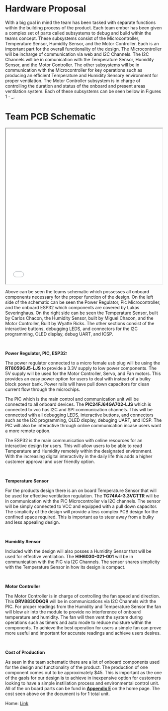 # Hardware Proposal

With a big goal in mind the team has been tasked with separate functions within the building process of the product. Each team ember has been given a complex set of parts called subsystems to debug and build within the teams concept. These subsystems consist of the Microcontroller, Temperature Sensor, Humidity Sensor, and the Motor Controller. Each is an important part for the overall functionality of the design. The Microcontroller will be incharge of communication via web and I2C Channels. The I2C Channels will be in comunication with the Temperature Sensor, Humidity Sensor, and the Motor Controller. The other subsystems will be in communication with the Microcontroller for key operations such as producing an efficient Temperature and Humidity Sensory environment for proper ventilation. The Motor Controller subsystem is in charge of controlling the duration and status of the onboard and present areas ventilation system. Each of these subsystems can be seen bellow in Figures 1 - _. 


  <body>
    <h1>Team PCB Schematic</h1>
    <iframe src="media/314_team_schematic.pdf" width="100%" height="500px">
    </iframe>
  </body>
</html>

<br> 
<p>Above can be seen the teams schematic which possesses all onboard components necessary for the proper function of the design. On the left side of the schematic can be seen the Power Regulator, Pic Microcontroller, and the onboard ESP32 which components are covered by Lukas Severinghaus. On the right side can be seen the Temperature Sensor, built by Carlos Chacon, the Humidity Sensor, built by Miguel Chacon, and the Motor Controller, Built by Wyatte Ricks. The other sections consist of the interactive buttons, debugging LEDS, and connectors for the I2C programming, OLED display, debug UART, and ICSP. </p>

<br>

**Power Regulator, PIC, ESP32:**

The power regulator connected to a micro female usb plug will be using the 
**RT8059GJ5-LJS** to provide a 3.3V supply to low power components. The 5V supply will be used for the Motor Controller, Servo, and Fan motors. This provides an easy power option for users to deal with instead of a bulky block power bank. Power rails will have pull down capacitors for clean current flow through the microchips. 

The PIC which is the main control and communication unit will be connected to all onboard devices. The **PIC24FJ64GA702-LJS** which is connected to vcc has I2C and SPI communication channels. This will be connected with all debugging LEDS, interactive buttons, and connectors such as the I2C programming, OLED display, debuging UART, and ICSP. The PIC will also be interactive through online communication incase users want a more remote option.

The ESP32 is the main communication with online resources for an interactive design for users. This will allow users to be able to read Temperature and Humidity remotely within the designated environment. With the increasing digital interactivity in the daily life this adds a higher customer approval and user friendly option.

<br>

**Temperature Sensor**

For the products design there is an on board Temperature Sensor that will be used for effective ventilation regulation. The **TC74A4-3.3VCTTR** will be in communication with the PIC Microcontroller via I2C channels. The sensor will be simply connected to VCC and equipped with a pull down capacitor. The simplicity of the design will provide a less complex PCB design for the confined space required. This is important as to steer away from a bulky and less appealing design. 

<br>

**Humidity Sensor**

Included with the design will also posses a Humidity Sensor that will be used for effective ventilation. The **HIH6030-021-001** will be in communication with the PIC via I2C Channels. The sensor shares simplicity with the Temperature Sensor in how its design is compact. 

<br>

**Motor Controller**

The Motor Controller is in charge of controlling the fan speed and direction. This **DRV8830DGQR** will be in communications via I2C Channels with the PIC. For proper readings from the Humidity and Temperature Sensor the fan will blow air into the module to provide no interference of onboard temperature and humidity. The fan will then vent the system during operations such as timers and auto mode to reduce moisture within the components. To achieve the best operation for users a simple fan can prove more useful and important for accurate readings and achieve users desires.

<br>

**Cost of Production**

As seen in the team schematic there are a lot of onboard components used for the design and functionality of the product. The production of one component comes out to be approximately $45. This is important as the one of the gaols for our design is to achieve in inexpensive option for customers looking to have a simple instillation process and environmental control unit. All of the on board parts can be fund in [**Appendix E**](appendix-e-billofmaterials) on the home page. The cost seen above on the document is for 1 total unit. 

Home: [Link](index)